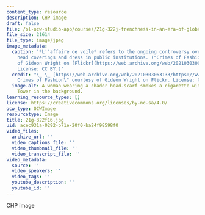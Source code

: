 ```yaml
---
content_type: resource
description: CHP image
draft: false
file: /ol-ocw-studio-app/courses/21g-322j-frenchness-in-an-era-of-globalization-fall-2016/acec931a0292b71e20f0ba24f98598f0_21g-322f16.jpg
file_size: 21614
file_type: image/jpeg
image_metadata:
  caption: '*L''affaire de voile* refers to the ongoing controversy over religious
    head coverings and dress in public institutions. ("Crimes of Fashion" courtesy
    of Gideon Wright on [Flickr](https://web.archive.org/web/20210303063133/https://www.flickr.com/photos/27787901@N06/5796880083).
    License: CC BY.)'
  credit: "\_ \_ [https://web.archive.org/web/20210303063133/https://www.flickr.com/photos/27787901@N06/5796880083](https://web.archive.org/web/20210303063133/https://www.flickr.com/photos/27787901@N06/5796880083)\"\
    Crimes of Fashion\" courtesy of Gideon Wright on Flickr. License: CC BY. [https://www.flickr.com/photos/27787901@N06/5796880083](https://www.flickr.com/photos/27787901@N06/5796880083)"
  image-alt: A woman wearing a chador head-scarf smokes a cigarette with the Eiffel
    Tower in the background.
learning_resource_types: []
license: https://creativecommons.org/licenses/by-nc-sa/4.0/
ocw_type: OCWImage
resourcetype: Image
title: 21g-322f16.jpg
uid: acec931a-0292-b71e-20f0-ba24f98598f0
video_files:
  archive_url: ''
  video_captions_file: ''
  video_thumbnail_file: ''
  video_transcript_file: ''
video_metadata:
  source: ''
  video_speakers: ''
  video_tags: ''
  youtube_description: ''
  youtube_id: ''
---
```

CHP image
